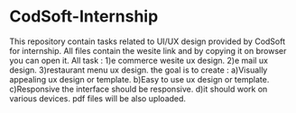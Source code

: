 # CodSoft-Internship
This repository contain tasks related to UI/UX design provided by CodSoft for internship.
All files contain the wesite link and by copying it on browser you can open it.
All task :
1)e commerce wesite ux design.
2)e mail ux design.
3)restaurant menu ux design.
the goal is to create :
a)Visually appealing ux design or template.
b)Easy to use ux design or template.
c)Responsive the interface should be responsive.
d)it should work on various devices.
pdf files will be also uploaded.
